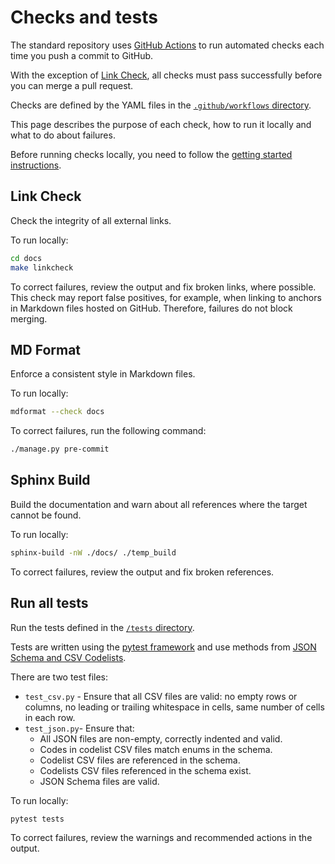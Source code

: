 # Checks and tests

The standard repository uses [GitHub Actions](https://docs.github.com/en/actions) to run automated checks each time you push a commit to GitHub.

With the exception of [Link Check](#link-check), all checks must pass successfully before you can merge a pull request.

Checks are defined by the YAML files in the [`.github/workflows` directory](https://github.com/Open-Telecoms-Data/open-fibre-data-standard/tree/0.1-dev/.github/workflows).

This page describes the purpose of each check, how to run it locally and what to do about failures.

Before running checks locally, you need to follow the [getting started instructions](build.md#get-started).

## Link Check

Check the integrity of all external links.

To run locally:

```bash
cd docs
make linkcheck
```

To correct failures, review the output and fix broken links, where possible. This check may report false positives, for example, when linking to anchors in Markdown files hosted on GitHub. Therefore, failures do not block merging.

## MD Format

Enforce a consistent style in Markdown files.

To run locally:

```bash
mdformat --check docs
```

To correct failures, run the following command:

```bash
./manage.py pre-commit
```

## Sphinx Build

Build the documentation and warn about all references where the target cannot be found.

To run locally:

```bash
sphinx-build -nW ./docs/ ./temp_build
```

To correct failures, review the output and fix broken references.

## Run all tests

Run the tests defined in the [`/tests` directory](https://github.com/Open-Telecoms-Data/open-fibre-data-standard/tree/0.1-dev/tests).

Tests are written using the [pytest framework](https://docs.pytest.org/en/7.2.x/) and use methods from [JSON Schema and CSV Codelists](https://jscc.readthedocs.io/en/latest/).

There are two test files:

* `test_csv.py` - Ensure that all CSV files are valid: no empty rows or columns, no leading or trailing whitespace in cells, same number of cells in each row.
* `test_json.py`- Ensure that:
  * All JSON files are non-empty, correctly indented and valid.
  * Codes in codelist CSV files match enums in the schema.
  * Codelist CSV files are referenced in the schema.
  * Codelists CSV files referenced in the schema exist.
  * JSON Schema files are valid.

To run locally:

```bash
pytest tests
```

To correct failures, review the warnings and recommended actions in the output.
